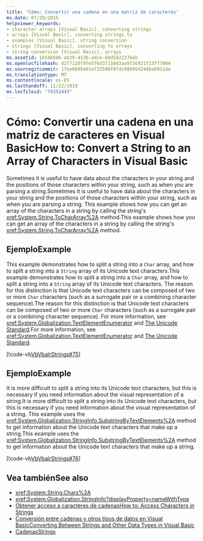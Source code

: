 ```yaml
---
title: 'Cómo: Convertir una cadena en una matriz de caracteres'
ms.date: 07/20/2015
helpviewer_keywords:
- character arrays [Visual Basic], converting strings
- arrays [Visual Basic], converting strings to
- examples [Visual Basic], string conversion
- strings [Visual Basic], converting to arrays
- string conversion [Visual Basic], arrays
ms.assetid: 1b54b686-ab29-413b-adce-6bd5422376eb
ms.openlocfilehash: d2f7128f97e576d37216d3aa9736921f13f77004
ms.sourcegitcommit: 17ee6605e01ef32506f8fdc686954244ba6911de
ms.translationtype: MT
ms.contentlocale: es-ES
ms.lasthandoff: 11/22/2019
ms.locfileid: "74352443"
---
```

# <a name="how-to-convert-a-string-to-an-array-of-characters-in-visual-basic"></a><span data-ttu-id="b9d51-102">Cómo: Convertir una cadena en una matriz de caracteres en Visual Basic</span><span class="sxs-lookup"><span data-stu-id="b9d51-102">How to: Convert a String to an Array of Characters in Visual Basic</span></span>
<span data-ttu-id="b9d51-103">Sometimes it is useful to have data about the characters in your string and the positions of those characters within your string, such as when you are parsing a string.</span><span class="sxs-lookup"><span data-stu-id="b9d51-103">Sometimes it is useful to have data about the characters in your string and the positions of those characters within your string, such as when you are parsing a string.</span></span> <span data-ttu-id="b9d51-104">This example shows how you can get an array of the characters in a string by calling the string's <xref:System.String.ToCharArray%2A> method.</span><span class="sxs-lookup"><span data-stu-id="b9d51-104">This example shows how you can get an array of the characters in a string by calling the string's <xref:System.String.ToCharArray%2A> method.</span></span>  
  
## <a name="example"></a><span data-ttu-id="b9d51-105">Ejemplo</span><span class="sxs-lookup"><span data-stu-id="b9d51-105">Example</span></span>  
 <span data-ttu-id="b9d51-106">This example demonstrates how to split a string into a `Char` array, and how to split a string into a `String` array of its Unicode text characters.</span><span class="sxs-lookup"><span data-stu-id="b9d51-106">This example demonstrates how to split a string into a `Char` array, and how to split a string into a `String` array of its Unicode text characters.</span></span> <span data-ttu-id="b9d51-107">The reason for this distinction is that Unicode text characters can be composed of two or more `Char` characters (such as a surrogate pair or a combining character sequence).</span><span class="sxs-lookup"><span data-stu-id="b9d51-107">The reason for this distinction is that Unicode text characters can be composed of two or more `Char` characters (such as a surrogate pair or a combining character sequence).</span></span> <span data-ttu-id="b9d51-108">For more information, see <xref:System.Globalization.TextElementEnumerator> and [The Unicode Standard](https://www.unicode.org/standard/standard.html).</span><span class="sxs-lookup"><span data-stu-id="b9d51-108">For more information, see <xref:System.Globalization.TextElementEnumerator> and [The Unicode Standard](https://www.unicode.org/standard/standard.html).</span></span>  
  
 [!code-vb[VbVbalrStrings#75](~/samples/snippets/visualbasic/VS_Snippets_VBCSharp/VbVbalrStrings/VB/Class4.vb#75)]  
  
## <a name="example"></a><span data-ttu-id="b9d51-109">Ejemplo</span><span class="sxs-lookup"><span data-stu-id="b9d51-109">Example</span></span>  
 <span data-ttu-id="b9d51-110">It is more difficult to split a string into its Unicode text characters, but this is necessary if you need information about the visual representation of a string.</span><span class="sxs-lookup"><span data-stu-id="b9d51-110">It is more difficult to split a string into its Unicode text characters, but this is necessary if you need information about the visual representation of a string.</span></span> <span data-ttu-id="b9d51-111">This example uses the <xref:System.Globalization.StringInfo.SubstringByTextElements%2A> method to get information about the Unicode text characters that make up a string.</span><span class="sxs-lookup"><span data-stu-id="b9d51-111">This example uses the <xref:System.Globalization.StringInfo.SubstringByTextElements%2A> method to get information about the Unicode text characters that make up a string.</span></span>  
  
 [!code-vb[VbVbalrStrings#76](~/samples/snippets/visualbasic/VS_Snippets_VBCSharp/VbVbalrStrings/VB/Class4.vb#76)]  
  
## <a name="see-also"></a><span data-ttu-id="b9d51-112">Vea también</span><span class="sxs-lookup"><span data-stu-id="b9d51-112">See also</span></span>

- <xref:System.String.Chars%2A>
- <xref:System.Globalization.StringInfo?displayProperty=nameWithType>
- [<span data-ttu-id="b9d51-113">Obtener acceso a caracteres de cadenas</span><span class="sxs-lookup"><span data-stu-id="b9d51-113">How to: Access Characters in Strings</span></span>](../../../../visual-basic/programming-guide/language-features/strings/how-to-access-characters-in-strings.md)
- [<span data-ttu-id="b9d51-114">Conversión entre cadenas y otros tipos de datos en Visual Basic</span><span class="sxs-lookup"><span data-stu-id="b9d51-114">Converting Between Strings and Other Data Types in Visual Basic</span></span>](../../../../visual-basic/programming-guide/language-features/strings/converting-between-strings-and-other-data-types.md)
- [<span data-ttu-id="b9d51-115">Cadenas</span><span class="sxs-lookup"><span data-stu-id="b9d51-115">Strings</span></span>](../../../../visual-basic/programming-guide/language-features/strings/index.md)
